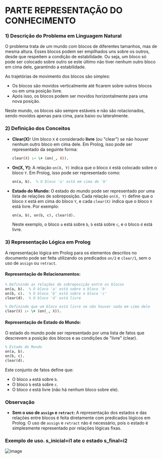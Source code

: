 
# PARTE REPRESENTAÇÃO DO CONHECIMENTO

### 1) Descrição do Problema em Linguagem Natural

O problema trata de um mundo com blocos de diferentes tamanhos, mas de mesma altura. Esses blocos podem ser empilhados uns sobre os outros, desde que respeitem a condição de estabilidade. Ou seja, um bloco só pode ser colocado sobre outro se este último não tiver nenhum outro bloco em cima dele, garantindo a estabilidade.

As trajetórias de movimento dos blocos são simples:
- Os blocos são movidos verticalmente até ficarem sobre outros blocos ou em uma posição livre.
- Após isso, os blocos podem ser movidos horizontalmente para uma nova posição.

Neste mundo, os blocos são sempre estáveis e não são rotacionados, sendo movidos apenas para cima, para baixo ou lateralmente.

### 2) Definição dos Conceitos

- **Clear(X):** Um bloco `X` é considerado **livre** (ou "clear") se não houver nenhum outro bloco em cima dele. Em Prolog, isso pode ser representado da seguinte forma:
  ```prolog
  clear(X) :- \+ (on(_, X)).
  ```

- **On(X, Y):** A relação `on(X, Y)` indica que o bloco `X` está colocado sobre o bloco `Y`. Em Prolog, isso pode ser representado como:
  ```prolog
  on(a, b).  % O bloco 'a' está em cima de 'b'
  ```

- **Estado do Mundo:** O estado do mundo pode ser representado por uma lista de relações de sobreposição. Cada relação `on(X, Y)` define que o bloco `X` está em cima do bloco `Y`, e cada `clear(X)` indica que o bloco `X` está livre. Por exemplo:
  ```prolog
  on(a, b), on(b, c), clear(d).
  ```
  Neste exemplo, o bloco `a` está sobre `b`, `b` está sobre `c`, e o bloco `d` está livre.

### 3) Representação Lógica em Prolog

A representação lógica em Prolog para os elementos descritos no documento pode ser feita utilizando os predicados `on/2` e `clear/1`, sem o uso de `assign` ou `retract`.

#### Representação de Relacionamentos:

```prolog
% Definindo as relações de sobreposição entre os blocos
on(a, b).  % O bloco 'a' está sobre o bloco 'b'
on(b, c).  % O bloco 'b' está sobre o bloco 'c'
clear(d).  % O bloco 'd' está livre

% Definindo que um bloco está livre se não houver nada em cima dele
clear(X) :- \+ (on(_, X)).
```

#### Representação de Estado do Mundo:

O estado do mundo pode ser representado por uma lista de fatos que descrevem a posição dos blocos e as condições de "livre" (clear).

```prolog
% Estado do Mundo
on(a, b).
on(b, c).
clear(d).
```

Este conjunto de fatos define que:
- O bloco `a` está sobre `b`.
- O bloco `b` está sobre `c`.
- O bloco `d` está livre (não há nenhum bloco sobre ele).

### Observação

- **Sem o uso de `assign` e `retract`:** A representação dos estados e das relações entre blocos é feita diretamente com predicados lógicos em Prolog. O uso de `assign` e `retract` não é necessário, pois o estado é simplesmente representado por relações lógicas fixas.

### Exemplo de uso. s_inicial=i1 ate o estado s_final=i2

![image](https://github.com/user-attachments/assets/5bb8b3f9-a223-40a4-b356-595c6d0e9f64)

